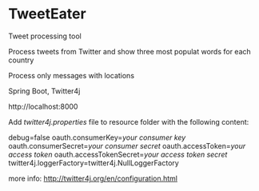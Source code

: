# TweetEater
Tweet processing tool

Process tweets from Twitter and show three most populat words for each country

Process only messages with locations

Spring Boot, Twitter4j

http://localhost:8000

Add <i>twitter4j.properties</i> file to resource folder with the following content:

debug=false
oauth.consumerKey=<i>your consumer key</i>
oauth.consumerSecret=<i>your consumer secret</i>
oauth.accessToken=<i>your access token</i>
oauth.accessTokenSecret=<i>your access token secret</i>
twitter4j.loggerFactory=twitter4j.NullLoggerFactory


more info: http://twitter4j.org/en/configuration.html


